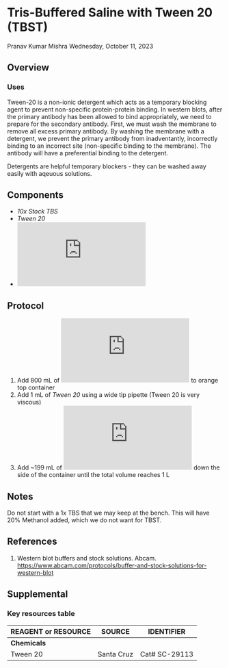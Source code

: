 # Tris-Buffered Saline with Tween 20 (TBST)
Pranav Kumar Mishra
Wednesday, October 11, 2023

## Overview

<!-- Description of chemical here -->

### Uses

Tween-20 is a non-ionic detergent which acts as a temporary blocking
agent to prevent non-specific protein-protein binding. In western blots,
after the primary antibody has been allowed to bind appropriately, we
need to prepare for the secondary antibody. First, we must wash the
membrane to remove all excess primary antibody. By washing the membrane
with a detergent, we prevent the primary antibody from inadventantly,
incorrectly binding to an incorrect site (non-specific binding to the
membrane). The antibody will have a preferential binding to the
detergent.

Detergents are helpful temporary blockers - they can be washed away
easily with aqeuous solutions.

## Components

- *10x Stock TBS*
- *Tween 20*
- ![diH\\2O](https://latex.codecogs.com/svg.latex?diH%5C_2O "diH\_2O")

## Protocol

1.  Add 800 mL of
    ![diH\\2O](https://latex.codecogs.com/svg.latex?diH%5C_2O "diH\_2O")
    to orange top container
2.  Add 1 mL of *Tween 20* using a wide tip pipette (Tween 20 is very
    viscous)
3.  Add ~199 mL of
    ![diH\\2O](https://latex.codecogs.com/svg.latex?diH%5C_2O "diH\_2O")
    down the side of the container until the total volume reaches 1 L

## Notes

Do not start with a 1x TBS that we may keep at the bench. This will have
20% Methanol added, which we do not want for TBST.

## References

1.  Western blot buffers and stock solutions. Abcam.
    https://www.abcam.com/protocols/buffer-and-stock-solutions-for-western-blot

## Supplemental

### Key resources table

| REAGENT or RESOURCE | SOURCE     | IDENTIFIER    |
|---------------------|------------|---------------|
| **Chemicals**       |            |               |
| Tween 20            | Santa Cruz | Cat# SC-29113 |

